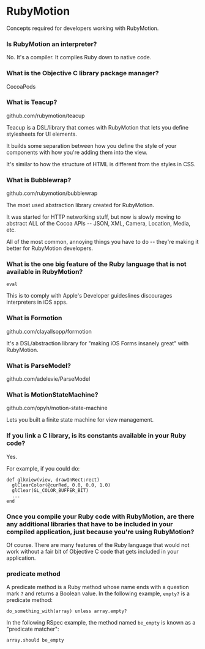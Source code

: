 # RubyMotion

Concepts required for developers working with RubyMotion.

### Is RubyMotion an interpreter?

No. It's a compiler. It compiles Ruby down to native code.

### What is the Objective C library package manager?

CocoaPods

### What is Teacup?

github.com/rubymotion/teacup

Teacup is a DSL/library that comes with RubyMotion that lets you define stylesheets for UI elements.

It builds some separation between how you define the style of your components with how you're adding them into the view.

It's similar to how the structure of HTML is different from the styles in CSS.

### What is Bubblewrap?

github.com/rubymotion/bubblewrap

The most used abstraction library created for RubyMotion.

It was started for HTTP networking stuff, but now is slowly moving to abstract ALL of the Cocoa APIs -- JSON, XML, Camera, Location, Media, etc.

All of the most common, annoying things you have to do -- they're making it better for RubyMotion developers.

### What is the one big feature of the Ruby language that is not available in RubyMotion?

`eval`

This is to comply with Apple's Developer guideslines discourages interpreters in iOS apps.

### What is Formotion

github.com/clayallsopp/formotion

It's a DSL/abstraction library for "making iOS Forms insanely great" with RubyMotion.

### What is ParseModel?

github.com/adelevie/ParseModel

### What is MotionStateMachine?

github.com/opyh/motion-state-machine

Lets you built a finite state machine for view management.

### If you link a C library, is its constants available in your Ruby code?

Yes.

For example, if you could do:

    def glkView(view, drawInRect:rect)
      glClearColor(@curRed, 0.0, 0.0, 1.0)
      glClear(GL_COLOR_BUFFER_BIT)
      ...
    end
    
### Once you compile your Ruby code with RubyMotion, are there any additional libraries that have to be included in your compiled application, just because you're using RubyMotion?

Of course. There are many features of the Ruby language that would not work without a fair bit of Objective C code that gets included in your application.



### predicate method

A predicate method is a Ruby method whose name ends with a question mark `?` and returns a Boolean value. In the following example, `empty?` is a predicate method:

    do_something_with(array) unless array.empty?

In the following RSpec example, the method named `be_empty` is known as a "predicate matcher":

    array.should be_empty